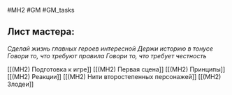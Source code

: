 #MH2 #GM #GM_tasks

## **Лист мастера:**

*Сделай жизнь главных героев интересной* 
*Держи историю в тонусе* 
*Говори то, что требуют правила* 
*Говори то, что требует честность*

[[(MH2) Подготовка к игре]]
[[(MH2) Первая сцена]]
[[(MH2) Принципы]]
[[(MH2) Реакции]]
[[(MH2) Нити второстепенных персонажей]]
[[(MH2) Злодеи]]

